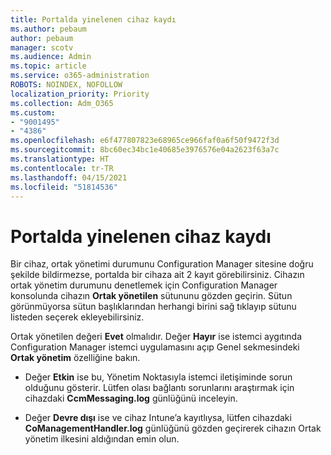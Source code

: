 ```yaml
---
title: Portalda yinelenen cihaz kaydı
ms.author: pebaum
author: pebaum
manager: scotv
ms.audience: Admin
ms.topic: article
ms.service: o365-administration
ROBOTS: NOINDEX, NOFOLLOW
localization_priority: Priority
ms.collection: Adm_O365
ms.custom:
- "9001495"
- "4386"
ms.openlocfilehash: e6f477807823e68965ce966faf0a6f50f9472f3d
ms.sourcegitcommit: 8bc60ec34bc1e40685e3976576e04a2623f63a7c
ms.translationtype: HT
ms.contentlocale: tr-TR
ms.lasthandoff: 04/15/2021
ms.locfileid: "51814536"
---
```

# <a name="duplicate-device-record-in-the-portal"></a>Portalda yinelenen cihaz kaydı

Bir cihaz, ortak yönetimi durumunu Configuration Manager sitesine doğru şekilde bildirmezse, portalda bir cihaza ait 2 kayıt görebilirsiniz. Cihazın ortak yönetim durumunu denetlemek için Configuration Manager konsolunda cihazın **Ortak yönetilen** sütununu gözden geçirin. Sütun görünmüyorsa sütun başlıklarından herhangi birini sağ tıklayıp sütunu listeden seçerek ekleyebilirsiniz.

Ortak yönetilen değeri **Evet** olmalıdır. Değer **Hayır** ise istemci aygıtında Configuration Manager istemci uygulamasını açıp Genel sekmesindeki **Ortak yönetim** özelliğine bakın.

- Değer **Etkin** ise bu, Yönetim Noktasıyla istemci iletişiminde sorun olduğunu gösterir. Lütfen olası bağlantı sorunlarını araştırmak için cihazdaki **CcmMessaging.log** günlüğünü inceleyin.

- Değer **Devre dışı** ise ve cihaz Intune’a kayıtlıysa, lütfen cihazdaki **CoManagementHandler.log** günlüğünü gözden geçirerek cihazın Ortak yönetim ilkesini aldığından emin olun.
